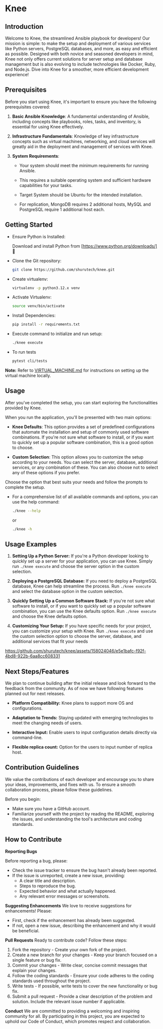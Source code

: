 # Knee
## Introduction
Welcome to Knee, the streamlined Ansible playbook for developers! Our mission is simple: to make the setup and deployment of various services like Python servers, PostgreSQL databases, and more, as easy and efficient as possible. Designed with both novice and seasoned developers in mind, Knee not only offers current solutions for server setup and database management but is also evolving to include technologies like Docker, Ruby, and Node.js. Dive into Knee for a smoother, more efficient development experience!

## Prerequisites
Before you start using Knee, it's important to ensure you have the following prerequisites covered:

1. **Basic Ansible Knowledge**: A fundamental understanding of Ansible, including concepts like playbooks, roles, tasks, and inventory, is essential for using Knee effectively.

2. **Infrastructure Fundamentals**: Knowledge of key infrastructure concepts such as virtual machines, networking, and cloud services will greatly aid in the deployment and management of services with Knee.

3. **System Requirements**:  
    
    - Your system should meet the minimum requirements for running Ansible.

    - This requires a suitable operating system and sufficient hardware capabilities for your tasks.

    - Target System should be Ubuntu for the intended installation.
    - For replication, MongoDB requires 2 additional hosts, MySQL and PostgreSQL require 1 additional host each.
## Getting Started

- Ensure Python is Installed:  
  
  Download and install Python from [https://www.python.org/downloads/] 🐍  

- Clone the Git repository:
  
    ```bash
    git clone https://github.com/shurutech/knee.git
    ```

- Create virtualenv:
  
  ```bash
  virtualenv -p python3.12.x venv
  ```

- Activate Virtualenv:

    ```bash
    source venv/bin/activate
    ```

- Install Dependencies:

    ```bash
    pip install -r requirements.txt
    ```
- Execute command to initialize and run setup:
    ```bash
    ./knee execute
    ```
- To run tests
   ```bash
   pytest cli/tests
   ```
**Note:** Refer to [VIRTUAL_MACHINE.md](VIRTUAL_MACHINE.md) for instructions on setting up the virtual machine locally.



## Usage 

After you've completed the setup, you can start exploring the functionalities provided by Knee. 

When you run the application, you'll be presented with two main options:

- **Knee Defaults**: This option provides a set of predefined configurations that automate the installation and setup of commonly used software combinations. If you're not sure what software to install, or if you want to quickly set up a popular software combination, this is a good option to choose.

- **Custom Selection**: This option allows you to customize the setup according to your needs. You can select the server, database, additional services, or any combination of these. You can also choose not to select any of these options if you prefer.

Choose the option that best suits your needs and follow the prompts to complete the setup.

- For a comprehensive list of all available commands and options, you can use the help command:
    ```bash
    ./knee --help
    ```
    or  

    ```bash
    ./knee -h
    ```

## Usage Examples

1. **Setting Up a Python Server:** If you're a Python developer looking to quickly set up a server for your application, you can use Knee. Simply run `./knee execute` and choose the server option in the custom selection.

2. **Deploying a PostgreSQL Database:** If you need to deploy a PostgreSQL database, Knee can help streamline the process. Run `./knee execute` and select the database option in the custom selection.

3. **Quickly Setting Up a Common Software Stack:** If you're not sure what software to install, or if you want to quickly set up a popular software combination, you can use the Knee defaults option. Run `./knee execute` and choose the Knee defaults option.

4. **Customizing Your Setup:** If you have specific needs for your project, you can customize your setup with Knee. Run `./knee execute` and use the custom selection option to choose the server, database, and additional services that fit your needs

https://github.com/shurutech/knee/assets/158024046/e5e1bafc-f92f-4bd8-922b-6aa8cc608331

## Next Steps/Features
We plan to continue building after the initial release and look forward to the feedback from the community. As of now we have following features planned out for next releases.

  - **Platform Compatibility:** Knee plans to support more OS and configurations.  
  
  - **Adaptation to Trends:** Staying updated with emerging technologies to meet the changing needs of users.

  - **Interactive Input:** Enable users to input configuration details directly via command-line.

  - **Flexible replica count:** Option for the users to input number of replica host.
    
## Contribution Guidelines
We value the contributions of each developer and encourage you to share your ideas, improvements, and fixes with us. To ensure a smooth collaboration process, please follow these guidelines.

Before you begin:

 - Make sure you have a GitHub account.
 - Familiarize yourself with the project by reading the README, exploring the issues, and understanding the tool's architecture and coding standards.

## How to Contribute
**Reporting Bugs**

Before reporting a bug, please:

 - Check the issue tracker to ensure the bug hasn't already been reported.
 - If the issue is unreported, create a new issue, providing:
    - A clear title and description.
    - Steps to reproduce the bug.
    - Expected behavior and what actually happened.
    - Any relevant error messages or screenshots.

**Suggesting Enhancements**
We love to receive suggestions for enhancements! Please:

- First, check if the enhancement has already been suggested.
- If not, open a new issue, describing the enhancement and why it would be beneficial.

**Pull Requests**
Ready to contribute code? Follow these steps:

1. Fork the repository - Create your own fork of the project.
2. Create a new branch for your changes - Keep your branch focused on a single feature or bug fix.
3. Commit your changes - Write clear, concise commit messages that explain your changes.
4. Follow the coding standards - Ensure your code adheres to the coding standards used throughout the project.
5. Write tests - If possible, write tests to cover the new functionality or bug fix.
6. Submit a pull request - Provide a clear description of the problem and solution. Include the relevant issue number if applicable.

**Conduct**
We are committed to providing a welcoming and inspiring community for all. By participating in this project, you are expected to uphold our Code of Conduct, which promotes respect and collaboration.
